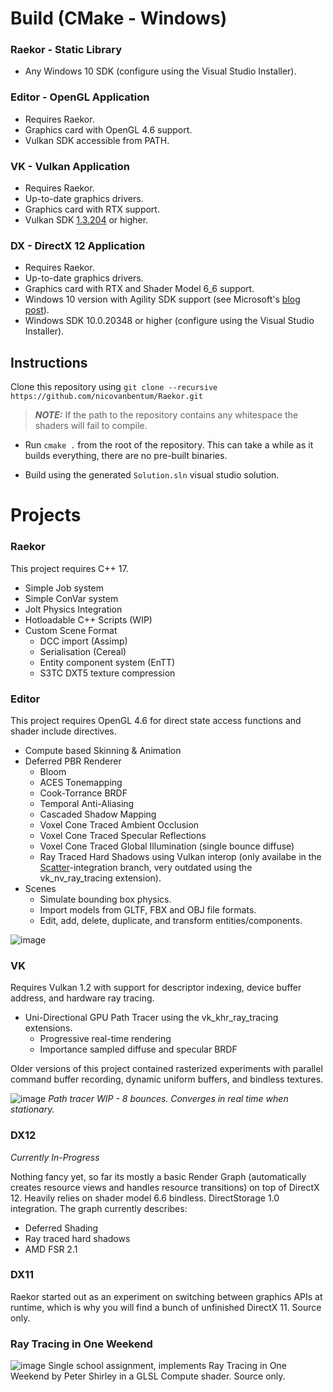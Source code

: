# Build (CMake - Windows)

### Raekor - Static Library
* Any Windows 10 SDK (configure using the Visual Studio Installer).

### Editor - OpenGL Application
* Requires Raekor.
* Graphics card with OpenGL 4.6 support.
* Vulkan SDK accessible from PATH.

### VK - Vulkan Application
* Requires Raekor.
* Up-to-date graphics drivers.
* Graphics card with RTX support.
* Vulkan SDK [1.3.204](https://sdk.lunarg.com/sdk/download/1.3.204.0/windows/VulkanSDK-1.3.204.0-Installer.exe) or higher.

### DX - DirectX 12 Application
* Requires Raekor.
* Up-to-date graphics drivers.
* Graphics card with RTX and Shader Model 6_6 support.
* Windows 10 version with Agility SDK support (see Microsoft's [blog post](https://devblogs.microsoft.com/directx/gettingstarted-dx12agility/#OS)).
* Windows SDK 10.0.20348 or higher (configure using the Visual Studio Installer).

## Instructions

Clone this repository using
 ```git clone --recursive https://github.com/nicovanbentum/Raekor.git```
 >**_NOTE:_** If the path to the repository contains any whitespace the shaders will fail to compile.
 
* Run ``` cmake . ``` from the root of the repository. This can take a while as it builds everything, there are no pre-built binaries.

* Build using the generated ```Solution.sln``` visual studio solution.

# Projects

### Raekor
This project requires C++ 17.

* Simple Job system
* Simple ConVar system
* Jolt Physics Integration
* Hotloadable C++ Scripts (WIP)
* Custom Scene Format
    - DCC import (Assimp)
    - Serialisation (Cereal)
    - Entity component system (EnTT)
    - S3TC DXT5 texture compression


### Editor
This project requires OpenGL 4.6 for direct state access functions and shader include directives. 

* Compute based Skinning & Animation
* Deferred PBR Renderer
    - Bloom
    - ACES Tonemapping
    - Cook-Torrance BRDF
    - Temporal Anti-Aliasing
    - Cascaded Shadow Mapping
    - Voxel Cone Traced Ambient Occlusion
    - Voxel Cone Traced Specular Reflections
    - Voxel Cone Traced Global Illumination (single bounce diffuse)
    - Ray Traced Hard Shadows using Vulkan interop (only availabe in the [Scatter](https://github.com/nicovanbentum/Scatter)-integration branch, very outdated using the vk_nv_ray_tracing extension).
* Scenes
    - Simulate bounding box physics.
    - Import models from GLTF, FBX and OBJ file formats.
    - Edit, add, delete, duplicate, and transform entities/components.

![image](https://i.imgur.com/m8HLdED.png)

### VK
Requires Vulkan 1.2 with support for descriptor indexing, device buffer address, and hardware ray tracing. 
* Uni-Directional GPU Path Tracer using the vk_khr_ray_tracing extensions.
   - Progressive real-time rendering
   - Importance sampled diffuse and specular BRDF
   
Older versions of this project contained rasterized experiments with parallel command buffer recording, dynamic uniform buffers, and bindless textures.

![image](https://i.imgur.com/S4l11hb.jpg)
*Path tracer WIP - 8 bounces. Converges in real time when stationary.*

### DX12
*Currently In-Progress*

Nothing fancy yet, so far its mostly a basic Render Graph (automatically creates resource views and handles resource transitions) on top of DirectX 12. Heavily relies on shader model 6.6 bindless. DirectStorage 1.0 integration. The graph currently describes:
- Deferred Shading
- Ray traced hard shadows
- AMD FSR 2.1


### DX11
Raekor started out as an experiment on switching between graphics APIs at runtime, which is why you will find a bunch of unfinished DirectX 11. Source only.

### Ray Tracing in One Weekend
![image](https://i.imgur.com/7haNfzV.png)
Single school assignment, implements Ray Tracing in One Weekend by Peter Shirley in a GLSL Compute shader. Source only.

